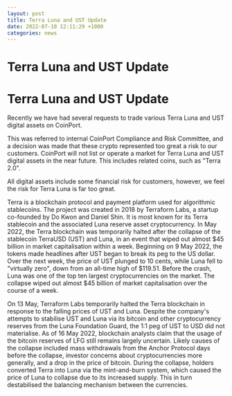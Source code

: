```yaml
---
layout: post
title: Terra Luna and UST Update
date: 2022-07-10 12:11:29 +1000
categories: news
---
```

# Terra Luna and UST Update
# Terra Luna and UST Update

Recently we have had several requests to trade various Terra Luna and UST digital assets on CoinPort.

This was referred to internal CoinPort Compliance and Risk Committee, and a decision was made that these crypto represented too great a risk to our customers. CoinPort will not list or operate a market for Terra Luna and UST digital assets in the near future. This includes related coins, such as "Terra 2.0".

All digital assets include some financial risk for customers, however, we feel the risk for Terra Luna is far too great.

Terra is a blockchain protocol and payment platform used for algorithmic stablecoins. The project was created in 2018 by Terraform Labs, a startup co-founded by Do Kwon and Daniel Shin. It is most known for its Terra stablecoin and the associated Luna reserve asset cryptocurrency. In May 2022, the Terra blockchain was temporarily halted after the collapse of the stablecoin TerraUSD (UST) and Luna, in an event that wiped out almost $45 billion in market capitalisation within a week.
Beginning on 9 May 2022, the tokens made headlines after UST began to break its peg to the US dollar. Over the next week, the price of UST plunged to 10 cents, while Luna fell to "virtually zero", down from an all-time high of $119.51. Before the crash, Luna was one of the top ten largest cryptocurrencies on the market. The collapse wiped out almost $45 billion of market capitalisation over the course of a week.

On 13 May, Terraform Labs temporarily halted the Terra blockchain in response to the falling prices of UST and Luna. Despite the company's attempts to stabilise UST and Luna via its bitcoin and other cryptocurrency reserves from the Luna Foundation Guard, the 1:1 peg of UST to USD did not materialise. As of 16 May 2022, blockchain analysts claim that the usage of the bitcoin reserves of LFG still remains largely uncertain.
Likely causes of the collapse included mass withdrawals from the Anchor Protocol days before the collapse, investor concerns about cryptocurrencies more generally, and a drop in the price of bitcoin. During the collapse, holders converted Terra into Luna via the mint-and-burn system, which caused the price of Luna to collapse due to its increased supply. This in turn destabilised the balancing mechanism between the currencies.
